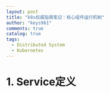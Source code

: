 ```yaml
---
layout: post
title: "k8s权威指南笔记：核心组件运行机制"
author: "keys961"
comments: true
catalog: true
tags:
  - Distributed System
  - Kubernetes
---
```


# 1. Service定义